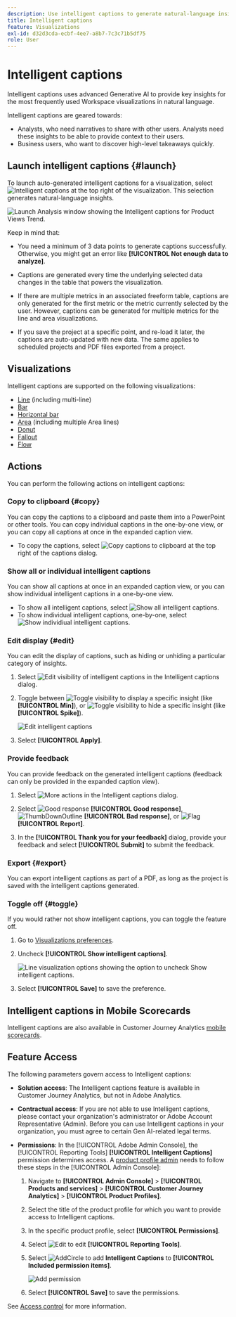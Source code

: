 ```yaml
---
description: Use intelligent captions to generate natural-language insights to surface trends within visualizations.
title: Intelligent captions
feature: Visualizations
exl-id: d32d3cda-ecbf-4ee7-a8b7-7c3c71b5df75
role: User
---
```

# Intelligent captions

Intelligent captions uses advanced Generative AI to provide key insights for the most frequently used Workspace visualizations in natural language. 

Intelligent captions are geared towards:

* Analysts, who need narratives to share with other users. Analysts need these insights to be able to provide context to their users.
* Business users, who want to discover high-level takeaways quickly.

## Launch intelligent captions {#launch}

To launch auto-generated intelligent captions for a visualization, select ![Intelligent captions](/help/assets/icons/AI.svg) at the top right of the visualization. This selection generates natural-language insights. 

![Launch Analysis window showing the Intelligent captions for Product Views Trend. ](assets/intelligent-captions.gif)


Keep in mind that:

* You need a minimum of 3 data points to generate captions successfully. Otherwise, you might get an error like **[!UICONTROL Not enough data to analyze]**.

* Captions are generated every time the underlying selected data changes in the table that powers the visualization. 

* If there are multiple metrics in an associated freeform table, captions are only generated for the first metric or the metric currently selected by the user. However, captions can be generated for multiple metrics for the line and area visualizations. 

* If you save the project at a specific point, and re-load it later, the captions are auto-updated with new data. The same applies to scheduled projects and PDF files exported from a project.


## Visualizations

Intelligent captions are supported on the following visualizations:

* [Line](line.md) (including multi-line)
* [Bar](bar.md)
* [Horizontal bar](horizontal-bar.md)
* [Area](area.md) (including multiple Area lines)
* [Donut](donut.md)
* [Fallout](fallout/fallout-flow.md)
* [Flow](c-flow/flow.md)

<!--
Here is an example of what intelligent captions could look like:

![Intelligent captions for Line visualization including Seasonality, Min, Max, Spike, and Decline.](assets/captions.png)
-->

## Actions

You can perform the following actions on intelligent captions:

### Copy to clipboard {#copy}

You can copy the captions to a clipboard and paste them into a PowerPoint or other tools. You can copy individual captions in the one-by-one view, or you can copy all captions at once in the expanded caption view. 

* To copy the captions, select ![Copy captions to clipboard](/help/assets/icons/Copy.svg) at the top right of the captions dialog.

### Show all or individual intelligent captions 

You can show all captions at once in an expanded caption view, or you can show individual intelligent captions in a one-by-one view. 

* To show all intelligent captions, select ![Show all intelligent captions](/help/assets/icons/Maximize.svg). 
* To show individual intelligent captions, one-by-one, select ![Show individiual intelligent captions](/help/assets/icons/Minimize.svg).

### Edit display {#edit}

You can edit the display of captions, such as hiding or unhiding a particular category of insights. 

1. Select ![Edit visibility of intelligent captions](/help/assets/icons/EditInLight.svg) in the Intelligent captions dialog.

1. Toggle between ![Toggle visibility](/help/assets/icons/Visibility.svg) to display a specific insight (like **[!UICONTROL Min]**), or ![Toggle visibility](/help/assets/icons/VisibilityOff.svg) to hide a specific insight (like **[!UICONTROL Spike]**).

   ![Edit intelligent captions](assets/edit-intelligent-captions.png)

1. Select **[!UICONTROL Apply]**.


### Provide feedback

You can provide feedback on the generated intelligent captions (feedback can only be provided in the expanded caption view).

1. Select ![More actions](/help/assets/icons/More.svg) in the Intelligent captions dialog.

1. Select ![Good response](/help/assets/icons/ThumbUpOutline.svg) **[!UICONTROL Good response]**, ![ThumbDownOutline](/help/assets/icons/ThumbDownOutline.svg) **[!UICONTROL Bad response]**, or ![Flag](/help/assets/icons/Flag.svg) **[!UICONTROL Report]**.

1. In the **[!UICONTROL Thank you for your feedback]** dialog, provide your feedback and select **[!UICONTROL Submit]** to submit the feedback.

### Export {#export}

You can export intelligent captions as part of a PDF, as long as the project is saved with the intelligent captions generated.

### Toggle off {#toggle}

If you would rather not show intelligent captions, you can toggle the feature off. 

1. Go to [Visualizations preferences](/help/analysis-workspace/user-preferences.md#visualizations-preferences).
1. Uncheck **[!UICONTROL Show intelligent captions]**.

   ![Line visualization options showing the option to uncheck Show intelligent captions.](assets/toggle-captions.png)

1. Select **[!UICONTROL Save]** to save the preference.


## Intelligent captions in Mobile Scorecards

Intelligent captions are also available in Customer Journey Analytics [mobile scorecards](https://experienceleague.adobe.com/en/docs/analytics-platform/using/cja-dashboards/manage-scorecard#captions).

## Feature Access

The following parameters govern access to Intelligent captions:

* **Solution access**: The Intelligent captions feature is available in Customer Journey Analytics, but not in Adobe Analytics.

* **Contractual access**: If you are not able to use Intelligent captions, please contact your organization's administrator or Adobe Account Representative (Admin). Before you can use Intelligent captions in your organization, you must agree to certain Gen AI-related legal terms.

* **Permissions**: In the [!UICONTROL Adobe Admin Console], the [!UICONTROL Reporting Tools] **[!UICONTROL Intelligent Captions]** permission determines access. A [product profile admin](https://helpx.adobe.com/enterprise/using/manage-product-profiles.html) needs to follow these steps in the [!UICONTROL Admin Console]:
   1. Navigate to **[!UICONTROL Admin Console]** > **[!UICONTROL Products and services]** > **[!UICONTROL Customer Journey Analytics]** > **[!UICONTROL Product Profiles]**.
   1. Select the title of the product profile for which you want to provide access to Intelligent captions.
   1. In the specific product profile, select **[!UICONTROL Permissions]**.
   1. Select ![Edit](/help/assets/icons/Edit.svg) to edit **[!UICONTROL Reporting Tools]**.
   1. Select ![AddCircle](/help/assets/icons/AddCircle.svg) to add **Intelligent Captions** to **[!UICONTROL Included permission items]**.

      ![Add permission](./assets/intelligent-captions-permissions.png)

   1. Select **[!UICONTROL Save]** to save the permissions.

See [Access control](/help/technotes/access-control.md#access-control) for more information.

